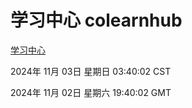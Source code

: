 # 学习中心 colearnhub
[学习中心](http://219.139.197.74:56308/colearnhub/)

2024年 11月 03日 星期日 03:40:02 CST

2024年 11月 02日 星期六 19:40:02 GMT

